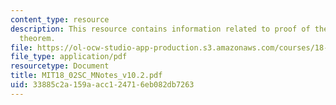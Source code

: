 ```yaml
---
content_type: resource
description: This resource contains information related to proof of the divergence
  theorem.
file: https://ol-ocw-studio-app-production.s3.amazonaws.com/courses/18-02sc-multivariable-calculus-fall-2010/33885c2a159aacc124716eb082db7263_MIT18_02SC_MNotes_v10.2.pdf
file_type: application/pdf
resourcetype: Document
title: MIT18_02SC_MNotes_v10.2.pdf
uid: 33885c2a-159a-acc1-2471-6eb082db7263
---
```

